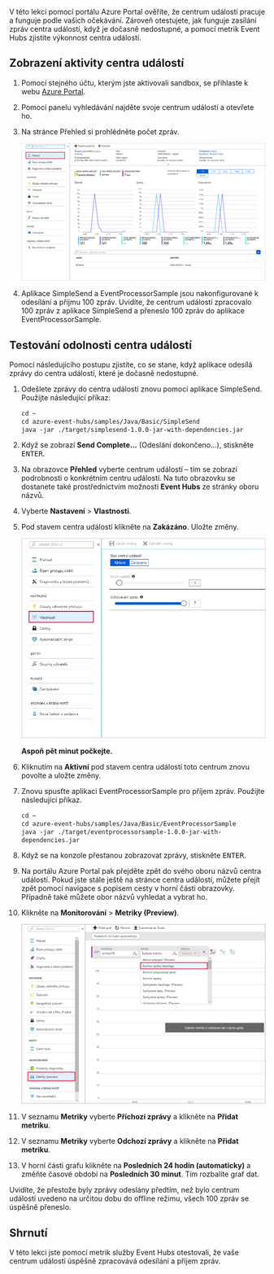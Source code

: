 V této lekci pomocí portálu Azure Portal ověříte, že centrum událostí pracuje a funguje podle vašich očekávání. Zároveň otestujete, jak funguje zasílání zpráv centra událostí, když je dočasně nedostupné, a pomocí metrik Event Hubs zjistíte výkonnost centra událostí.

## <a name="view-event-hub-activity"></a>Zobrazení aktivity centra událostí

1. Pomocí stejného účtu, kterým jste aktivovali sandbox, se přihlaste k webu [Azure Portal](https://portal.azure.com/learn.docs.microsoft.com?azure-portal=true).

1. Pomocí panelu vyhledávání najděte svoje centrum událostí a otevřete ho.

1. Na stránce Přehled si prohlédněte počet zpráv.

    ![Snímek obrazovky portálu Azure Portal zobrazuje obor názvů centra událostí s počtem zpráv.](../media/6-view-messages.png)

1. Aplikace SimpleSend a EventProcessorSample jsou nakonfigurované k odesílání a příjmu 100 zpráv. Uvidíte, že centrum událostí zpracovalo 100 zpráv z aplikace SimpleSend a přeneslo 100 zpráv do aplikace EventProcessorSample.

## <a name="test-event-hub-resilience"></a>Testování odolnosti centra událostí

Pomocí následujícího postupu zjistíte, co se stane, když aplikace odesílá zprávy do centra událostí, které je dočasně nedostupné.

1. Odešlete zprávy do centra událostí znovu pomocí aplikace SimpleSend. Použijte následující příkaz:

    ```azurecli
    cd ~
    cd azure-event-hubs/samples/Java/Basic/SimpleSend
    java -jar ./target/simplesend-1.0.0-jar-with-dependencies.jar
    ```

1. Když se zobrazí **Send Complete...** (Odeslání dokončeno...), stiskněte <kbd>ENTER</kbd>.

1. Na obrazovce **Přehled** vyberte centrum událostí – tím se zobrazí podrobnosti o konkrétním centru událostí. Na tuto obrazovku se dostanete také prostřednictvím možnosti **Event Hubs** ze stránky oboru názvů.

1. Vyberte **Nastavení** > **Vlastnosti**.

1. Pod stavem centra událostí klikněte na **Zakázáno**. Uložte změny.

    ![Zakázání centra událostí](../media/7-disable-event-hub.png)

    **Aspoň pět minut počkejte.**

1. Kliknutím na **Aktivní** pod stavem centra událostí toto centrum znovu povolte a uložte změny.

1. Znovu spusťte aplikaci EventProcessorSample pro příjem zpráv. Použijte následující příkaz.

    ```azurecli
    cd ~
    cd azure-event-hubs/samples/Java/Basic/EventProcessorSample
    java -jar ./target/eventprocessorsample-1.0.0-jar-with-dependencies.jar
    ```

1. Když se na konzole přestanou zobrazovat zprávy, stiskněte <kbd>ENTER</kbd>.

1. Na portálu Azure Portal pak přejděte zpět do svého oboru názvů centra událostí. Pokud jste stále ještě na stránce centra událostí, můžete přejít zpět pomocí navigace s popisem cesty v horní části obrazovky. Případně také můžete obor názvů vyhledat a vybrat ho.

1. Klikněte na **Monitorování** > **Metriky (Preview)**.

    ![Snímek obrazovky zobrazující metriky centra událostí se zobrazeným počtem příchozích a odchozích zpráv.](../media/7-event-hub-metrics.png)

1. V seznamu **Metriky** vyberte **Příchozí zprávy** a klikněte na **Přidat metriku**.

1. V seznamu **Metriky** vyberte **Odchozí zprávy** a klikněte na **Přidat metriku**.

1. V horní části grafu klikněte na **Posledních 24 hodin (automaticky)** a změňte časové období na **Posledních 30 minut**. Tím rozbalíte graf dat.

Uvidíte, že přestože byly zprávy odeslány předtím, než bylo centrum událostí uvedeno na určitou dobu do offline režimu, všech 100 zpráv se úspěšně přeneslo.

## <a name="summary"></a>Shrnutí

V této lekci jste pomocí metrik služby Event Hubs otestovali, že vaše centrum událostí úspěšně zpracovává odesílání a příjem zpráv.
